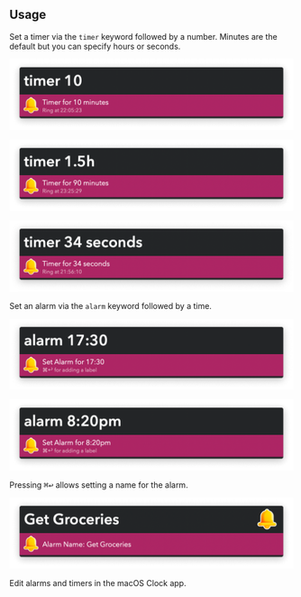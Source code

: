 ## Usage

Set a timer via the `timer` keyword followed by a number. Minutes are the default but you can specify hours or seconds.

![Setting a timer for 10 minutes](images/timerminutes.png)

![Setting a timer for 1.5 hours](images/timerhours.png)

![Setting a timer for 34 seconds](images/timerseconds.png)

Set an alarm via the `alarm` keyword followed by a time.

![Setting an alarm with 24 hour clock](images/alarm24.png)

![Setting an alarm with 12 hour clock](images/alarm12.png)

Pressing <kbd>⌘</kbd><kbd>↩</kbd> allows setting a name for the alarm.

![Adding an alarm label](images/alarmlabel.png)

Edit alarms and timers in the macOS Clock app.
